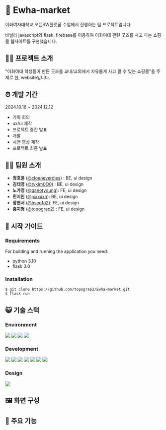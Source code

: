 # 🧸 Ewha-market

이화여자대학교 오픈SW플랫폼 수업에서 진행하는 팀 프로젝트입니다. 

바닐라 javascript와 flask, firebase를 이용하여 이화여대 관련 굿즈를 사고 파는 쇼핑몰 웹사이트를 구현했습니다.


## 🧑‍🏫 프로젝트 소개

"이화여대 학생들이 만든 굿즈를 교내/교외에서 자유롭게 사고 팔 수 있는 쇼핑몰"을 주제로 한, website입니다. 


## ⏰ 개발 기간
2024.10.16 ~ 2024.12.12
* 기획 회의
* ux/ui 제작
* 프로젝트 중간 발표
* 개발
* 시연 영상 제작
* 프로젝트 최종 발표

## 👩‍💻 팀원 소개
* **정호윤** ([@cloeneverdies](https://github.com/cloeneverdies)) : BE, ui design
* **김태영** ([@tykim0O0](https://github.com/tykim0O0)) : BE, ui design
* **노가영** ([@ganotyoung](https://github.com/ganotyoung)): FE, ui design
* **민지인** ([@jxxxxxn](https://github.com/jxxxxxn)): BE, ui design
* **장현서** ([@hseo1o2](https://github.com/hseo1o2)): FE, ui design
* **홍지형** ([@topograp2](https://github.com/topograp2)) : FE, ui design

## 🐾 시작 가이드
### Requirements
For building and running the application you need:
* python 3.10
* flask 3.0

### Installation
```
$ git clone https://github.com/topograp2/Ewha-market.git
$ flask run
```
## 😺 기술 스택
### Environment
  <img src="https://img.shields.io/badge/Visual Studio Code-007ACC?style=flat-square&logo=VisualStudioCode&logoColor=white"/> <img src="https://img.shields.io/badge/Anaconda-44A833?style=flat-square&logo=Anaconda&logoColor=white"/>  <img src="https://img.shields.io/badge/github-181717?style=for-the-badge&logo=github&logoColor=white"> <img src="https://img.shields.io/badge/git-F05032?style=for-the-badge&logo=git&logoColor=white">
### Development
<img src="https://img.shields.io/badge/html5-E34F26?style=for-the-badge&logo=html5&logoColor=white"> <img src="https://img.shields.io/badge/css-1572B6?style=for-the-badge&logo=css3&logoColor=white"> <img src="https://img.shields.io/badge/javascript-F7DF1E?style=for-the-badge&logo=javascript&logoColor=black"> <img src="https://img.shields.io/badge/jquery-0769AD?style=for-the-badge&logo=jquery&logoColor=white"> <img src="https://img.shields.io/badge/python-3776AB?style=for-the-badge&logo=python&logoColor=white"> <img src="https://img.shields.io/badge/flask-000000?style=for-the-badge&logo=flask&logoColor=white"> <img src="https://img.shields.io/badge/firebase-FFCA28?style=for-the-badge&logo=firebase&logoColor=white">

### Design
<img src="https://img.shields.io/badge/figma-%23F24E1E.svg?style=for-the-badge&logo=figma&logoColor=white"/>

## 🖼️ 화면 구성
## 💫 주요 기능
